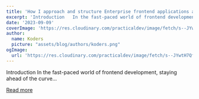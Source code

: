 ```yaml
---
title: 'How I approach and structure Enterprise frontend applications after 4 years of using Next.js'
excerpt: 'Introduction   In the fast-paced world of frontend development, staying ahead of the curve...'
date: '2023-09-09'
coverImage: 'https://res.cloudinary.com/practicaldev/image/fetch/s--JYwtH7Qf--/c_imagga_scale,f_auto,fl_progressive,h_420,q_auto,w_1000/https://dev-to-uploads.s3.amazonaws.com/uploads/articles/ska3r0y78p5mksu4h1gz.jpg'
author:
  name: Koders
  picture: "assets/blog/authors/koders.png"
ogImage:
  url: 'https://res.cloudinary.com/practicaldev/image/fetch/s--JYwtH7Qf--/c_imagga_scale,f_auto,fl_progressive,h_420,q_auto,w_1000/https://dev-to-uploads.s3.amazonaws.com/uploads/articles/ska3r0y78p5mksu4h1gz.jpg'
---
```


Introduction   In the fast-paced world of frontend development, staying ahead of the curve...

[Read more](https://dev.to/josemukorivo/how-i-approach-and-structure-enterprise-frontend-applications-after-4-years-of-using-nextjs-2f5)
